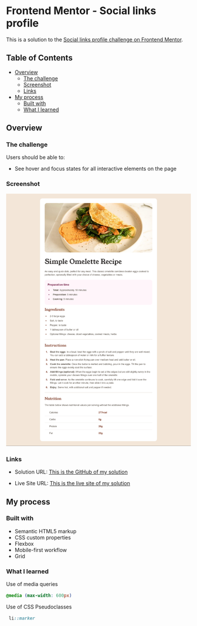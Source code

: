# Frontend Mentor - Social links profile

This is a solution to the [Social links profile challenge on Frontend Mentor](https://www.frontendmentor.io/challenges/recipe-page-KiTsR8QQKm).

## Table of Contents

- [Overview](#overview)
  - [The challenge](#the-challenge)
  - [Screenshot](#screenshot)
  - [Links](#links)
- [My process](#my-process)
  - [Built with](#built-with)
  - [What I learned](#what-i-learned)
  
## Overview

### The challenge

Users should be able to:

- See hover and focus states for all interactive elements on the page

### Screenshot

![](./screenshot.jpg)

### Links

- Solution URL: [This is the GitHub of my solution](https://github.com/jeffgicharu/Recipe-Page)

- Live Site URL: [This is the live site of my solution](https://jeffgicharu.github.io/Recipe-Page/)

## My process

### Built with

- Semantic HTML5 markup
- CSS custom properties
- Flexbox
- Mobile-first workflow
- Grid

### What I learned

Use of media queries

```css
@media (max-width: 600px)
```

Use of CSS Pseudoclasses

```css
 li::marker
```